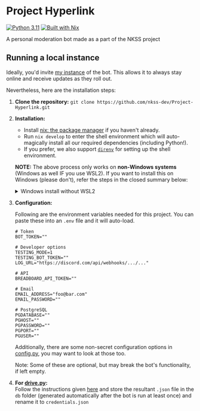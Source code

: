 # Project Hyperlink

[![Python 3.11](https://img.shields.io/badge/python-3.11-teal?logo=python)](https://www.python.org/downloads/release/python-3110/)
[![Built with Nix](https://img.shields.io/badge/built%20with-nix-blue?logo=nixos)](https://builtwithnix.org)

A personal moderation bot made as a part of the NKSS project

## Running a local instance

Ideally, you'd invite [my instance](https://discord.com/oauth2/authorize?client_id=789474485555953694&scope=bot+applications.commands&permissions=284407639234 "Bot's invite link") of the bot. This allows it to always stay online and receive updates as they roll out.

Nevertheless, here are the installation steps:

1. **Clone the repository:** `git clone https://github.com/nkss-dev/Project-Hyperlink.git`

2. **Installation:**

   - Install [nix: the package manager](https://nixos.org/download) if you haven't already.
   - Run `nix develop` to enter the shell environment which will auto-magically install all our required dependencies (including Python!).
   - If you prefer, we also support [`direnv`](https://github.com/direnv/direnv) for setting up the shell environment.

   **NOTE:** The above process only works on **non-Windows systems** (Windows as well IF you use WSL2). If you want to install this on Windows (please don't), refer the steps in the closed summary below:
   <details>
      <summary>Windows install without WSL2</summary>

      - Ensure that you have Python 3.10 or higher.
      - **Set up the virtual environment:** `python3 -m venv hyperlink-env`
         <br>
         To activate this environment:
         - using Command Prompt, run: `hyperlink-env\Scripts\activate.bat`
         - using PowerShell, run: `hyperlink-env\Scripts\Activate.ps1`
      - **Install the dependencies:** `pip install -U -r requirements.txt`
   </details>

3. **Configuration:**

   Following are the environment variables needed for this project. You can paste these into an `.env` file and it will auto-load.
   ```properties
   # Token
   BOT_TOKEN=""

   # Developer options
   TESTING_MODE=1
   TESTING_BOT_TOKEN=""
   LOG_URL="https://discord.com/api/webhooks/.../..."

   # API
   BREADBOARD_API_TOKEN=""

   # Email
   EMAIL_ADDRESS="foo@bar.com"
   EMAIL_PASSWORD=""

   # PostgreSQL
   PGDATABASE=""
   PGHOST=""
   PGPASSWORD=""
   PGPORT=""
   PGUSER=""
   ```

   Additionally, there are some non-secret configuration options in [config.py](/config.py), you may want to look at those too.

   Note: Some of these are optional, but may break the bot's functionality, if left empty.

4. **For [drive.py](cogs/drive.py 'Queries a linked Google Drive'):**<br>
   Follow the instructions given [here](https://developers.google.com/drive/api/v3/quickstart/python 'Setup instructions for the Google Drive API in Python') and store the resultant `.json` file in the `db` folder (generated automatically after the bot is run at least once) and rename it to `credentials.json`
